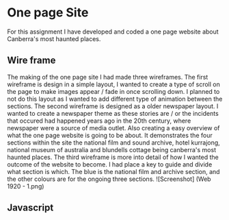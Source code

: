# One page Site 
For this assignment I have developed and coded a one page website about Canberra's most haunted places. 

## Wire frame
The making of the one page site I had made three wireframes. The first wireframe is design in a simple layout, I wanted to create a type of scroll on the page to make images appear / fade in once scrolling down. I planned to not do this layout as I wanted to add different type of animation between the sections. 
The second wireframe is designed as a older newspaper layout. I wanted to create a newspaper theme as these stories are / or the incidents that occured had happened years ago in the 20th century, where newspaper were a source of media outlet. Also creating a easy overview of what the one page website is going to be about. It demonstrates the four sections within the site the national film and sound archive, hotel kurrajong, national museum of australia and blundells cottage being canberra's most haunted places. 
The third wireframe is more into detail of how I wanted the outcome of the website to become. I had place a key to guide and divide what section is which. The blue is the national film and archive section, and the other colours are for the ongoing three sections. 
![Screenshot] (Web 1920 - 1.png) 

## Javascript
